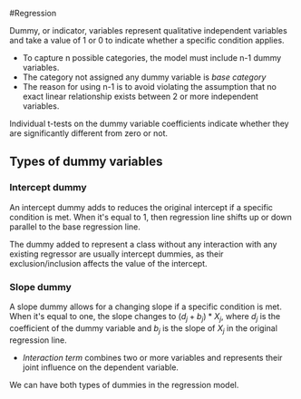 #Regression 

Dummy, or indicator, variables represent qualitative independent variables and take a value of 1 or 0 to indicate whether a specific condition applies. 

- To capture n possible categories, the model must include n-1 dummy variables. 
- The category not assigned any dummy variable is *base category*
- The reason for using n-1 is to avoid violating the assumption that no exact linear relationship exists between 2 or more independent variables. 

Individual t-tests on the dummy variable coefficients indicate whether they are significantly different from zero or not.

## Types of dummy variables

### Intercept dummy
An intercept dummy adds to reduces the original intercept if a specific condition is met. 
When it's equal to 1, then regression line shifts up or down parallel to the base regression line. 

The dummy added to represent a class without any interaction with any existing regressor are usually intercept dummies, as their exclusion/inclusion affects the value of the intercept.

###  Slope dummy
A slope dummy allows for a changing slope if a specific condition is met. 
When it's equal to one, the slope changes to $(d_j + b_j)*X_j$, where $d_j$ is the coefficient of the dummy variable and $b_j$ is the slope of $X_j$ in the original regression line. 

- *Interaction term* combines two or more variables and represents their joint influence on the dependent variable.

We can have both types of dummies in the regression model.
